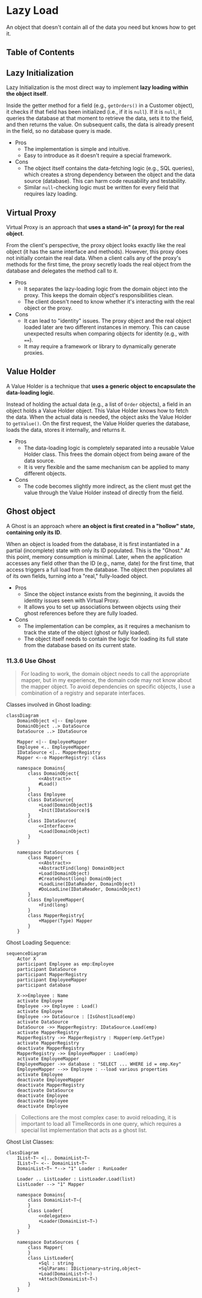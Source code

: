 # Lazy Load

An object that doesn't contain all of the data you need but knows how to get it.

## Table of Contents <!-- omit in toc -->

## Lazy Initialization

Lazy Initialization is the most direct way to implement **lazy loading within the object itself**.

Inside the getter method for a field (e.g., `getOrders()` in a Customer object), it checks if that field has been initialized (i.e., if it is `null`). If it is `null`, it queries the database at that moment to retrieve the data, sets it to the field, and then returns the value. On subsequent calls, the data is already present in the field, so no database query is made.

- Pros
  - The implementation is simple and intuitive.
  - Easy to introduce as it doesn't require a special framework.
- Cons
  - The object itself contains the data-fetching logic (e.g., SQL queries), which creates a strong dependency between the object and the data source (database). This can harm code reusability and testability.
  - Similar `null`-checking logic must be written for every field that requires lazy loading.

## Virtual Proxy

Virtual Proxy is an approach that **uses a stand-in" (a proxy) for the real object**.

From the client's perspective, the proxy object looks exactly like the real object (it has the same interface and methods). However, this proxy does not initially contain the real data.
When a client calls any of the proxy's methods for the first time, the proxy secretly loads the real object from the database and delegates the method call to it.

- Pros
  - It separates the lazy-loading logic from the domain object into the proxy. This keeps the domain object's responsibilities clean.
  - The client doesn't need to know whether it's interacting with the real object or the proxy.
- Cons
  - It can lead to "identity" issues. The proxy object and the real object loaded later are two different instances in memory. This can cause unexpected results when comparing objects for identity (e.g., with `==`).
  - It may require a framework or library to dynamically generate proxies.

## Value Holder

A Value Holder is a technique that **uses a generic object to encapsulate the data-loading logic**.

Instead of holding the actual data (e.g., a list of `Order` objects), a field in an object holds a Value Holder object. This Value Holder knows how to fetch the data.
When the actual data is needed, the object asks the Value Holder to `getValue()`. On the first request, the Value Holder queries the database, loads the data, stores it internally, and returns it.

- Pros
  - The data-loading logic is completely separated into a reusable Value Holder class. This frees the domain object from being aware of the data source.
  - It is very flexible and the same mechanism can be applied to many different objects.
- Cons
  - The code becomes slightly more indirect, as the client must get the value through the Value Holder instead of directly from the field.

## Ghost object

A Ghost is an approach where **an object is first created in a "hollow" state, containing only its ID**.

When an object is loaded from the database, it is first instantiated in a partial (incomplete) state with only its ID populated. This is the "Ghost." At this point, memory consumption is minimal.
Later, when the application accesses any field other than the ID (e.g., name, date) for the first time, that access triggers a full load from the database. The object then populates all of its own fields, turning into a "real," fully-loaded object.

- Pros
  - Since the object instance exists from the beginning, it avoids the identity issues seen with Virtual Proxy.
  - It allows you to set up associations between objects using their ghost references before they are fully loaded.
- Cons
  - The implementation can be complex, as it requires a mechanism to track the state of the object (ghost or fully loaded).
  - The object itself needs to contain the logic for loading its full state from the database based on its current state.

### 11.3.6 Use Ghost

> For loading to work, the domain object needs to call the appropriate mapper, but in my experience, the domain code may not know about the mapper object. To avoid dependencies on specific objects, I use a combination of a registry and separate interfaces.

Classes involved in Ghost loading:

```mermaid
classDiagram
    DomainObject <|-- Employee
    DomainObject ..> DataSource
    DataSource ..> IDataSource

    Mapper <|-- EmployeeMapper
    Employee <.. EmployeeMapper
    IDataSource <|.. MapperRegistry
    Mapper <--o MapperRegistry: class

    namespace Domains{
        class DomainObject{
            <<Abstract>>
            #Load()
        }
        class Employee
        class DataSource{
            +Load(DomainObject)$
            +Init(IDataSource)$
        }
        class IDataSource{
            <<Interface>> 
            +Load(DomainObject)
        }
    }

    namespace DataSources {
        class Mapper{
            <<Abstract>>
            +AbstractFind(long) DomainObject
            +Load(DomainObject)
            #CreateGhost(long) DomainObject
            +LoadLine(IDataReader, DomainObject)
            #DoLoadLine(IDataReader, DomainObject)
        }
        class EmployeeMapper{
            +Find(long)
        }
        class MapperRegistry{
            +Mapper(Type) Mapper
        }
    }
```

Ghost Loading Sequence:

```mermaid
sequenceDiagram
    Actor X
    participant Employee as emp:Employee
    participant DataSource
    participant MapperRegistry
    participant EmployeeMapper
    participant database

    X->>Employee : Name 
    activate Employee
    Employee ->> Employee : Load()
    activate Employee
    Employee ->> DataSource : [IsGhost]Load(emp)
    activate DataSource
    DataSource ->> MapperRegistry: IDataSource.Load(emp)
    activate MapperRegistry
    MapperRegistry ->> MapperRegistry : Mapper(emp.GetType)
    activate MapperRegistry
    deactivate MapperRegistry
    MapperRegistry ->> EmployeeMapper : Load(emp)
    activate EmployeeMapper
    EmployeeMapper ->> database : "SELECT ... WHERE id = emp.Key"
    EmployeeMapper -->> Employee : --load various properties
    activate Employee
    deactivate EmployeeMapper
    deactivate MapperRegistry
    deactivate DataSource
    deactivate Employee
    deactivate Employee
    deactivate Employee
```

> Collections are the most complex case: to avoid reloading, it is important to load all TimeRecords in one query, which requires a special list implementation that acts as a ghost list.

Ghost List Classes:

```mermaid
classDiagram
    IList~T~ <|.. DomainList~T~
    IList~T~ <-- DomainList~T~
    DomainList~T~ *--> "1" Loader : RunLoader

    Loader .. ListLoader : ListLoader.Load(list)
    ListLoader --> "1" Mapper

    namespace Domains{
        class DomainList~T~{
        }
        class Loader{
            <<delegate>>
            +Loader(DomainList~T~)
        }
    }

    namespace DataSources {
        class Mapper{
        }
        class ListLoader{
            +Sql : string
            +SqlParams: IDictionary~string,object~
            +Load(DomainList~T~)
            +Attach(DomainList~T~)
        }
    }
```
